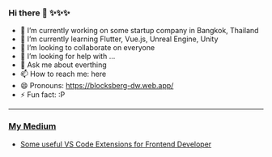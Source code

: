 ### Hi there 👋 ✨✨✨

- 🔭 I’m currently working on some startup company in Bangkok, Thailand
- 🌱 I’m currently learning Flutter, Vue.js, Unreal Engine, Unity
- 👯 I’m looking to collaborate on everyone
- 🤔 I’m looking for help with ...
- 💬 Ask me about everthing
- 📫 How to reach me: here
- 😄 Pronouns: https://blocksberg-dw.web.app/
- ⚡ Fun fact: :P

-----

### [My Medium](https://blockz.medium.com/)
- [Some useful VS Code Extensions for Frontend Developer](https://blockz.medium.com/some-useful-vs-code-extensions-for-frontend-developer-ae830c5a0180)
